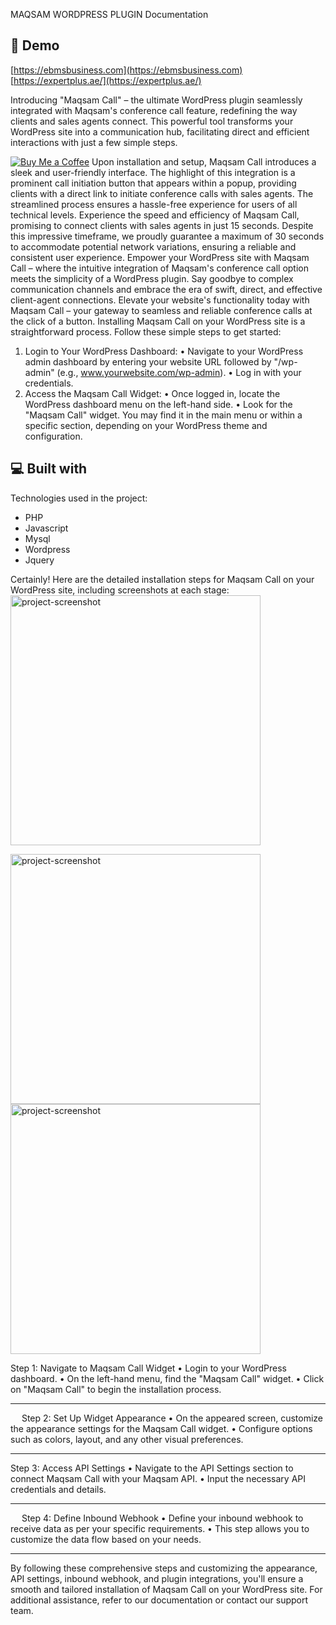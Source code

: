 MAQSAM WORDPRESS PLUGIN Documentation
<h2>🚀 Demo</h2>

[https://ebmsbusiness.com](https://ebmsbusiness.com)
[https://expertplus.ae/](https://expertplus.ae/)



Introducing "Maqsam Call" – the ultimate WordPress plugin seamlessly integrated with Maqsam's conference call feature, redefining the way clients and sales agents connect. This powerful tool transforms your WordPress site into a communication hub, facilitating direct and efficient interactions with just a few simple steps.

[![Buy Me a Coffee](https://img.shields.io/badge/Donate-Buy%20Me%20a%20Coffee-orange.svg)](https://www.buymeacoffee.com/hariskha)
Upon installation and setup, Maqsam Call introduces a sleek and user-friendly interface. The highlight of this integration is a prominent call initiation button that appears within a popup, providing clients with a direct link to initiate conference calls with sales agents. The streamlined process ensures a hassle-free experience for users of all technical levels.
Experience the speed and efficiency of Maqsam Call, promising to connect clients with sales agents in just 15 seconds. Despite this impressive timeframe, we proudly guarantee a maximum of 30 seconds to accommodate potential network variations, ensuring a reliable and consistent user experience.
Empower your WordPress site with Maqsam Call – where the intuitive integration of Maqsam's conference call option meets the simplicity of a WordPress plugin. Say goodbye to complex communication channels and embrace the era of swift, direct, and effective client-agent connections. Elevate your website's functionality today with Maqsam Call – your gateway to seamless and reliable conference calls at the click of a button.
Installing Maqsam Call on your WordPress site is a straightforward process. Follow these simple steps to get started:
1.	Login to Your WordPress Dashboard:
•	Navigate to your WordPress admin dashboard by entering your website URL followed by "/wp-admin" (e.g., www.yourwebsite.com/wp-admin).
•	Log in with your credentials.
2.	Access the Maqsam Call Widget:
•	Once logged in, locate the WordPress dashboard menu on the left-hand side.
•	Look for the "Maqsam Call" widget. You may find it in the main menu or within a specific section, depending on your WordPress theme and configuration.

<h2>💻 Built with</h2>

Technologies used in the project:

*   PHP
*   Javascript
*   Mysql
*   Wordpress
*   Jquery

Certainly! Here are the detailed installation steps for Maqsam Call on your WordPress site, including screenshots at each stage:
 
<img src="https://app.crmsoftware.ae/writable/uploads/1713454075_e7ee82667a461102864d.jpg" alt="project-screenshot" width="400" height="400/">

<img src="https://app.crmsoftware.ae/writable/uploads/1713454075_c989fdc127c761e1672f.jpg" alt="project-screenshot" width="400" height="400/">

<img src="https://app.crmsoftware.ae/writable/uploads/1713454075_024edf6b8909dc7b694d.jpg" alt="project-screenshot" width="400" height="400/">

Step 1: Navigate to Maqsam Call Widget
•	Login to your WordPress dashboard.
•	On the left-hand menu, find the "Maqsam Call" widget.
•	Click on "Maqsam Call" to begin the installation process.
________________________________________
  
Step 2: Set Up Widget Appearance
•	On the appeared screen, customize the appearance settings for the Maqsam Call widget.
•	Configure options such as colors, layout, and any other visual preferences.
________________________________________
 

 
Step 3: Access API Settings
•	Navigate to the API Settings section to connect Maqsam Call with your Maqsam API.
•	Input the necessary API credentials and details.
________________________________________
  
Step 4: Define Inbound Webhook
•	Define your inbound webhook to receive data as per your specific requirements.
•	This step allows you to customize the data flow based on your needs.
________________________________________
 

By following these comprehensive steps and customizing the appearance, API settings, inbound webhook, and plugin integrations, you'll ensure a smooth and tailored installation of Maqsam Call on your WordPress site. For additional assistance, refer to our documentation or contact our support team.

